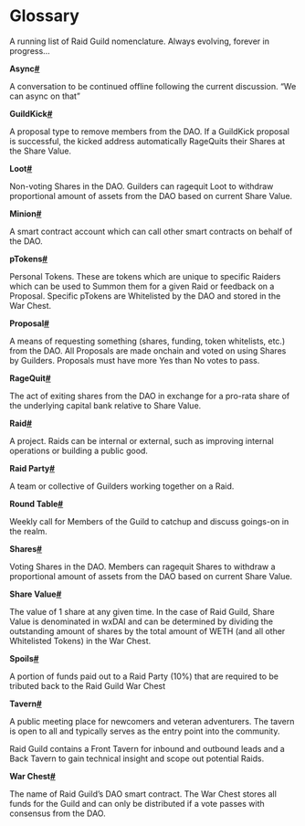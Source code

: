 # Glossary

A running list of Raid Guild nomenclature. Always evolving, forever in progress…

**Async**[**#**](https://handbook.raidguild.org/docs/glossary#async)

A conversation to be continued offline following the current discussion. “We can async on that”

**GuildKick**[**#**](https://handbook.raidguild.org/docs/glossary#guildkick)

A proposal type to remove members from the DAO. If a GuildKick proposal is successful, the kicked address automatically RageQuits their Shares at the Share Value.

**Loot**[**#**](https://handbook.raidguild.org/docs/glossary#loot)

Non-voting Shares in the DAO. Guilders can ragequit Loot to withdraw proportional amount of assets from the DAO based on current Share Value.

**Minion**[**#**](https://handbook.raidguild.org/docs/glossary#minion)

A smart contract account which can call other smart contracts on behalf of the DAO.

**pTokens**[**#**](https://handbook.raidguild.org/docs/glossary#ptokens)

Personal Tokens. These are tokens which are unique to specific Raiders which can be used to Summon them for a given Raid or feedback on a Proposal. Specific pTokens are Whitelisted by the DAO and stored in the War Chest.

**Proposal**[**#**](https://handbook.raidguild.org/docs/glossary#proposal)

A means of requesting something (shares, funding, token whitelists, etc.) from the DAO. All Proposals are made onchain and voted on using Shares by Guilders. Proposals must have more Yes than No votes to pass.

**RageQuit**[**#**](https://handbook.raidguild.org/docs/glossary#ragequit)

The act of exiting shares from the DAO in exchange for a pro-rata share of the underlying capital bank relative to Share Value.

**Raid**[**#**](https://handbook.raidguild.org/docs/glossary#raid)

A project. Raids can be internal or external, such as improving internal operations or building a public good.

**Raid Party**[**#**](https://handbook.raidguild.org/docs/glossary#raid-party)

A team or collective of Guilders working together on a Raid.

**Round Table**[**#**](https://handbook.raidguild.org/docs/glossary#round-table)

Weekly call for Members of the Guild to catchup and discuss goings-on in the realm.

**Shares**[**#**](https://handbook.raidguild.org/docs/glossary#shares)

Voting Shares in the DAO. Members can ragequit Shares to withdraw a proportional amount of assets from the DAO based on current Share Value.

**Share Value**[**#**](https://handbook.raidguild.org/docs/glossary#share-value)

The value of 1 share at any given time. In the case of Raid Guild, Share Value is denominated in wxDAI and can be determined by dividing the outstanding amount of shares by the total amount of WETH (and all other Whitelisted Tokens) in the War Chest.

**Spoils**[**#**](https://handbook.raidguild.org/docs/glossary#spoils)

A portion of funds paid out to a Raid Party (10%) that are required to be tributed back to the Raid Guild War Chest

**Tavern**[**#**](https://handbook.raidguild.org/docs/glossary#tavern)

A public meeting place for newcomers and veteran adventurers. The tavern is open to all and typically serves as the entry point into the community.

Raid Guild contains a Front Tavern for inbound and outbound leads and a Back Tavern to gain technical insight and scope out potential Raids.

**War Chest**[**#**](https://handbook.raidguild.org/docs/glossary#war-chest)

The name of Raid Guild’s DAO smart contract. The War Chest stores all funds for the Guild and can only be distributed if a vote passes with consensus from the DAO.
